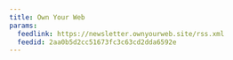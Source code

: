 ```yaml
---
title: Own Your Web
params:
  feedlink: https://newsletter.ownyourweb.site/rss.xml
  feedid: 2aa0b5d2cc51673fc3c63cd2dda6592e
---
```

